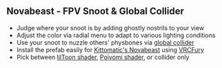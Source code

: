 ## Novabeast - FPV Snoot & Global Collider

- Judge where your snoot is by adding ghostly nostrils to your view
- Adjust the color via radial menu to adapt to various lighting conditions
- Use your snoot to nuzzle others' physbones via [global collider](https://vrcfury.com/components/global-collider/)
- Install the prefab easily for [Kittomatic's Novabeast](https://jinxxy.com/kittomatic/novabeast) using [VRCFury](https://vrcfury.com/)
- Pick between [lilToon shader](https://github.com/lilxyzw/lilToon), [Poiyomi shader](https://www.poiyomi.com/), or collider only
